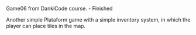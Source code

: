 Game06 from DankiCode course. - Finished

Another simple Plataform game with a simple inventory system, in which the player can place tiles in the map.
